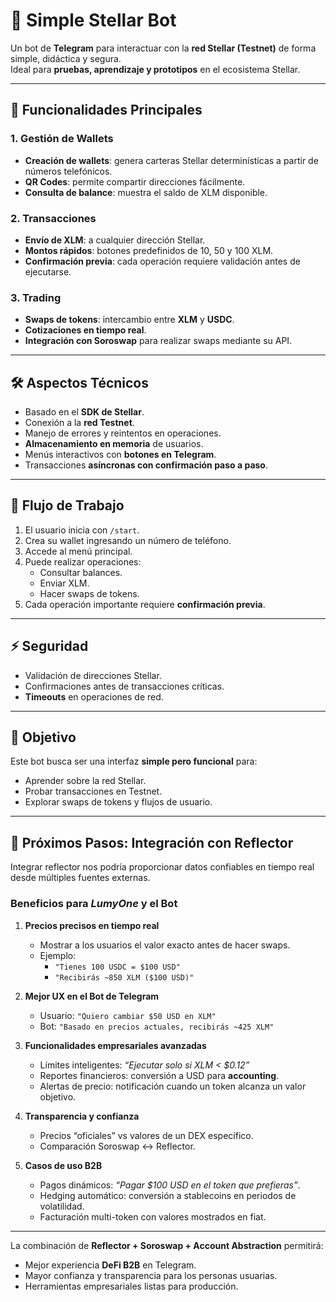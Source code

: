 # 🌟 Simple Stellar Bot  

Un bot de **Telegram** para interactuar con la **red Stellar (Testnet)** de forma simple, didáctica y segura.  
Ideal para **pruebas, aprendizaje y prototipos** en el ecosistema Stellar.  

---

## 🔑 Funcionalidades Principales  

### 1. Gestión de Wallets  
- **Creación de wallets**: genera carteras Stellar determinísticas a partir de números telefónicos.  
- **QR Codes**: permite compartir direcciones fácilmente.  
- **Consulta de balance**: muestra el saldo de XLM disponible.  

### 2. Transacciones  
- **Envío de XLM**: a cualquier dirección Stellar.  
- **Montos rápidos**: botones predefinidos de 10, 50 y 100 XLM.  
- **Confirmación previa**: cada operación requiere validación antes de ejecutarse.  

### 3. Trading  
- **Swaps de tokens**: intercambio entre **XLM** y **USDC**.  
- **Cotizaciones en tiempo real**.  
- **Integración con Soroswap** para realizar swaps mediante su API.  

---

## 🛠 Aspectos Técnicos  
- Basado en el **SDK de Stellar**.  
- Conexión a la **red Testnet**.  
- Manejo de errores y reintentos en operaciones.  
- **Almacenamiento en memoria** de usuarios.  
- Menús interactivos con **botones en Telegram**.  
- Transacciones **asíncronas con confirmación paso a paso**.  

---

## 🔄 Flujo de Trabajo  
1. El usuario inicia con `/start`.  
2. Crea su wallet ingresando un número de teléfono.  
3. Accede al menú principal.  
4. Puede realizar operaciones:  
   - Consultar balances.  
   - Enviar XLM.  
   - Hacer swaps de tokens.  
5. Cada operación importante requiere **confirmación previa**.  

---

## ⚡ Seguridad  
- Validación de direcciones Stellar.  
- Confirmaciones antes de transacciones críticas.  
- **Timeouts** en operaciones de red.  

---

## 📌 Objetivo  
Este bot busca ser una interfaz **simple pero funcional** para:  
- Aprender sobre la red Stellar.  
- Probar transacciones en Testnet.  
- Explorar swaps de tokens y flujos de usuario.  

---

## 🚀 Próximos Pasos: Integración con Reflector  
 
Integrar reflector nos podría proporcionar datos confiables en tiempo real desde múltiples fuentes externas.  

### Beneficios para *LumyOne* y el Bot  
1. **Precios precisos en tiempo real**  
   - Mostrar a los usuarios el valor exacto antes de hacer swaps.  
   - Ejemplo:  
     - `"Tienes 100 USDC = $100 USD"`  
     - `"Recibirás ~850 XLM ($100 USD)"`  

2. **Mejor UX en el Bot de Telegram**  
   - Usuario: `"Quiero cambiar $50 USD en XLM"`  
   - Bot: `"Basado en precios actuales, recibirás ~425 XLM"`  

3. **Funcionalidades empresariales avanzadas**  
   - Límites inteligentes: *“Ejecutar solo si XLM < $0.12”*  
   - Reportes financieros: conversión a USD para **accounting**.  
   - Alertas de precio: notificación cuando un token alcanza un valor objetivo.  

4. **Transparencia y confianza**  
   - Precios “oficiales” vs valores de un DEX específico.  
   - Comparación Soroswap ↔ Reflector.  

5. **Casos de uso B2B**  
   - Pagos dinámicos: *“Pagar $100 USD en el token que prefieras”*.  
   - Hedging automático: conversión a stablecoins en periodos de volatilidad.  
   - Facturación multi-token con valores mostrados en fiat.  

---

La combinación de **Reflector + Soroswap + Account Abstraction** permitirá:  
- Mejor experiencia **DeFi B2B** en Telegram.  
- Mayor confianza y transparencia para los personas usuarias.  
- Herramientas empresariales listas para producción.  
